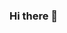 ### Hi there 👋

<!--
**githubdaestela/githubdaestela** is a ✨ _special_ ✨ repository because its `README.md` (this file) appears on your GitHub profile.

<img align="center" width="250" height="250" src="C:\Users\estel\Documents\Generation\Webp.net-gifmaker">

Here are some ideas to get you started:

- 🔭 I’m currently working on ...
- 🌱 I’m currently learning ...
- 👯 I’m looking to collaborate on ...
- 🤔 I’m looking for help with ...
- 💬 Ask me about ...
- 📫 How to reach me: ...
- 😄 Pronouns: ...
- ⚡ Fun fact: ...
-->

